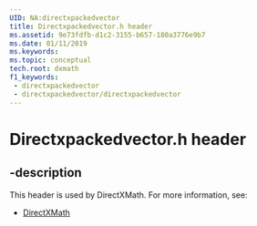 ```yaml
---
UID: NA:directxpackedvector
title: Directxpackedvector.h header
ms.assetid: 9e73fdfb-d1c2-3155-b657-180a3776e9b7
ms.date: 01/11/2019
ms.keywords: 
ms.topic: conceptual
tech.root: dxmath
f1_keywords:
 - directxpackedvector
 - directxpackedvector/directxpackedvector
---
```


# Directxpackedvector.h header


## -description

This header is used by DirectXMath. For more information, see:

- [DirectXMath](../_dxmath/index.md)

